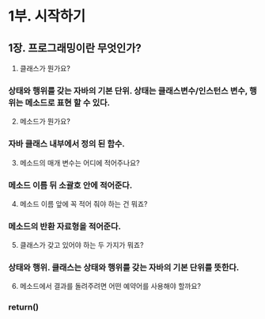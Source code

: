 # 1부. 시작하기

##    1장. 프로그래밍이란 무엇인가?

1. 클래스가 뭔가요?

###    상태와 행위를 갖는 자바의 기본 단위. 상태는 클래스변수/인스턴스 변수, 행위는 메소드로 표현 할 수 있다.

2. 메소드가 뭔가요?

###    자바 클래스 내부에서 정의 된 함수.

3. 메소드의 매개 변수는 어디에 적어주나요?

###    메소드 이름 뒤 소괄호 안에 적어준다.

4. 메소드 이름 앞에 꼭 적어 줘야 하는 건 뭐죠?

###    메소드의 반환 자료형을 적어준다.

5. 클래스가 갖고 있어야 하는 두 가지가 뭐죠?

###    상태와 행위. 클래스는 상태와 행위를 갖는 자바의 기본 단위를 뜻한다.

6. 메소드에서 결과를 돌려주려면 어떤 예약어를 사용해야 할까요?

###    return()